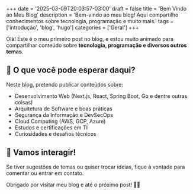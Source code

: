 +++
date = '2025-03-09T20:03:57-03:00'
draft = false
title = 'Bem Vindo ao Meu Blog'
description = 'Bem-vindo ao meu blog! Aqui compartilho conhecimentos sobre tecnologia, programação e muito mais.'
tags = ['introdução', 'blog', 'hugo']
categories = ['Geral']
+++

Olá! Este é o meu primeiro post no blog, e estou muito animado para compartilhar conteúdo sobre **tecnologia, programação e diversos outros temas**.

## 🚀 O que você pode esperar daqui?

Neste blog, pretendo publicar conteúdos sobre:
- Desenvolvimento Web (Next.js, React, Spring Boot, Go e dentre outras coisas)
- Arquitetura de Software e boas práticas
- Segurança da Informação e DevSecOps
- Cloud Computing (AWS, GCP, Azure)
- Estudos e certificações em TI
- Curiosidades e desafios técnicos

## 🤝 Vamos interagir!

Se tiver sugestões de temas ou quiser trocar ideias, fique à vontade para comentar ou entrar em contato. 

Obrigado por visitar meu blog e até o próximo post! 🚀🔥